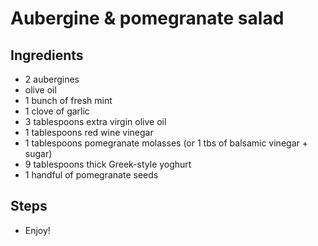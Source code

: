 
# Aubergine & pomegranate salad

## Ingredients 

- 2 aubergines
- olive oil
- 1 bunch of fresh mint
- 1 clove of garlic
- 3 tablespoons extra virgin olive oil
- 1 tablespoons red wine vinegar
- 1 tablespoons pomegranate molasses (or 1 tbs of balsamic vinegar + sugar)
- 9 tablespoons thick Greek-style yoghurt
- 1 handful of pomegranate seeds


## Steps
- Enjoy!
